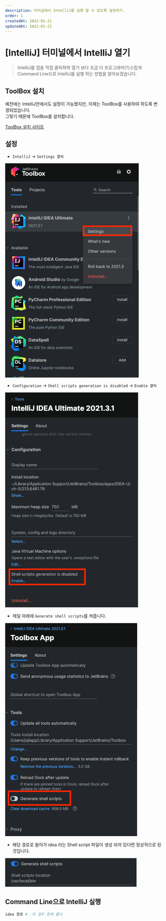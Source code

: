 ```yaml
---
description: 터미널에서 IntelliJ를 실행 할 수 있도록 설정하기.  
order: 1  
createdAt: 2022-01-21  
updatedAt: 2022-01-21
---
```


# [IntelliJ] 터미널에서 IntelliJ 열기

> IntelliJ를 앱을 직접 클릭하여 열기 보다 조금 더 프로그래머(?)스럽게 Command Line으로 IntelliJ를 실행 하는 방법을 알아보겠습니다.

## ToolBox 설치

예전에는 IntelliJ안에서도 설정이 가능했지만, 이제는 ToolBox를 사용하여 하도록 변경되었습니다.  
그렇기 때문에 ToolBox를 설치합니다.

[ToolBox 설치 사이트](https://www.jetbrains.com/ko-kr/toolbox-app/)

## 설정

- `IntelliJ` -> `Settings 클릭`

![IntelliJ Settings](../../public/_posts/IntelliJ/터미널에서_IntelliJ_열기/screenshot1.png)

- `Configuration` -> `Shell scripts generation is disabled` -> `Enable 클릭`

![Configuration Shell Script Enable](../../public/_posts/IntelliJ/터미널에서_IntelliJ_열기/screenshot2.png)

- 제일 아래에 `Generate shell scripts`를 켜줍니다.

![ToolBox Settings Generate shell scripts](../../public/_posts/IntelliJ/터미널에서_IntelliJ_열기/screenshot3.png)

- 해당 경로로 들어가 idea 라는 Shell script 파일이 생성 되어 있다면 정상적으로 된 것입니다.

![ToolBox Settings Generate shell scripts On](../../public/_posts/IntelliJ/터미널에서_IntelliJ_열기/screenshot4.png)

## Command Line으로 IntelliJ 실행

```zsh
idea 경로 # .의 경우 현재 폴더
```